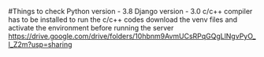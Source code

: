 #Things to check
 Python version - 3.8
 Django version - 3.0
 c/c++ compiler has to be installed to run the c/c++ codes
 download the venv files and activate the environment before running the server https://drive.google.com/drive/folders/10hbnm9AvmUCsRPqGQgLlNgvPyO_I_Z2m?usp=sharing
